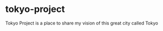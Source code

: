tokyo-project
=============

Tokyo Project is a place to share my vision of this great city called Tokyo
